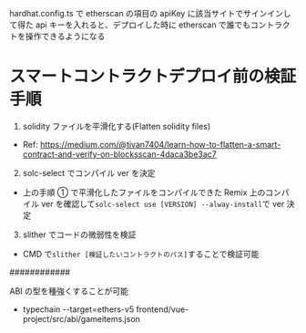 hardhat.config.ts で etherscan の項目の apiKey に該当サイトでサインインして得た api キーを入れると、デプロイした時に etherscan で誰でもコントラクトを操作できるようになる

# スマートコントラクトデプロイ前の検証手順

1. solidity ファイルを平滑化する(Flatten solidity files)

- Ref: https://medium.com/@tivan7404/learn-how-to-flatten-a-smart-contract-and-verify-on-blocksscan-4daca3be3ac7

2. solc-select でコンパイル ver を決定

- 上の手順 ① で平滑化したファイルをコンパイルできた Remix 上のコンパイル ver を確認して`solc-select use [VERSION] --alway-install`で ver 決定

3. slither でコードの微弱性を検証

- CMD で`slither [検証したいコントラクトのパス]`することで検証可能

############

ABI の型を種強くすることが可能

- typechain --target=ethers-v5 frontend/vue-project/src/abi/gameitems.json
